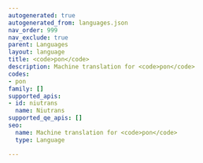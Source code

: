 ```yaml
---
autogenerated: true
autogenerated_from: languages.json
nav_order: 999
nav_exclude: true
parent: Languages
layout: language
title: <code>pon</code>
description: Machine translation for <code>pon</code>
codes:
- pon
family: []
supported_apis:
- id: niutrans
  name: Niutrans
supported_qe_apis: []
seo:
  name: Machine translation for <code>pon</code>
  type: Language

---
```


